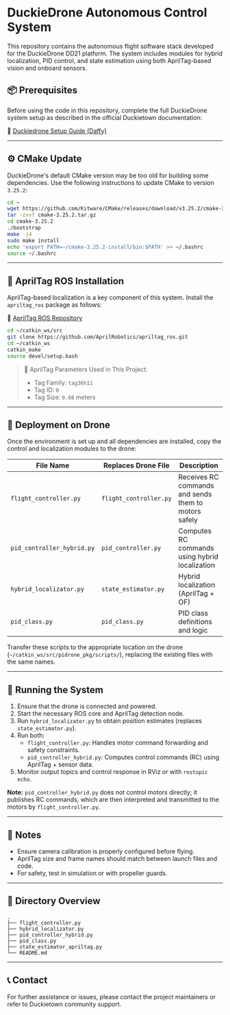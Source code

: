 # DuckieDrone Autonomous Control System

This repository contains the autonomous flight software stack developed for the DuckieDrone DD21 platform. The system includes modules for hybrid localization, PID control, and state estimation using both AprilTag-based vision and onboard sensors.

## 📦 Prerequisites

Before using the code in this repository, complete the full DuckieDrone system setup as described in the official Duckietown documentation:

🔗 [Duckiedrone Setup Guide (Daffy)](https://docs.duckietown.com/daffy/opmanual-duckiedrone/intro.html)

---

## ⚙️ CMake Update

DuckieDrone's default CMake version may be too old for building some dependencies. Use the following instructions to update CMake to version `3.25.2`:

```bash
cd ~
wget https://github.com/Kitware/CMake/releases/download/v3.25.2/cmake-3.25.2.tar.gz
tar -zxvf cmake-3.25.2.tar.gz
cd cmake-3.25.2
./bootstrap
make -j4
sudo make install
echo 'export PATH=~/cmake-3.25.2-install/bin:$PATH' >> ~/.bashrc
source ~/.bashrc
```

---

## 🧿 AprilTag ROS Installation

AprilTag-based localization is a key component of this system. Install the `apriltag_ros` package as follows:

🔗 [AprilTag ROS Repository](https://github.com/AprilRobotics/apriltag_ros)

```bash
cd ~/catkin_ws/src
git clone https://github.com/AprilRobotics/apriltag_ros.git
cd ~/catkin_ws
catkin_make
source devel/setup.bash
```

> 📌 AprilTag Parameters Used in This Project:
> - Tag Family: `tag36h11`
> - Tag ID: `0`
> - Tag Size: `0.08` meters

---

## 🛫 Deployment on Drone

Once the environment is set up and all dependencies are installed, copy the control and localization modules to the drone:

| File Name                            | Replaces Drone File                 | Description                            |
|-------------------------------------|-------------------------------------|----------------------------------------|
| `flight_controller.py`              | `flight_controller.py`              | Receives RC commands and sends them to motors safely |
| `pid_controller_hybrid.py`          | `pid_controller.py`                 | Computes RC commands using hybrid localization |
| `hybrid_localizator.py`             | `state_estimator.py`                | Hybrid localization (AprilTag + OF)    |
| `pid_class.py`                      | `pid_class.py`                      | PID class definitions and logic        |

Transfer these scripts to the appropriate location on the drone (`~/catkin_ws/src/pidrone_pkg/scripts/`), replacing the existing files with the same names.

---

## 🚀 Running the System

1. Ensure that the drone is connected and powered.
2. Start the necessary ROS core and AprilTag detection node.
3. Run `hybrid_localizator.py` to obtain position estimates (replaces `state_estimator.py`).
4. Run both:
   - `flight_controller.py`: Handles motor command forwarding and safety constraints.
   - `pid_controller_hybrid.py`: Computes control commands (RC) using AprilTag + sensor data.
5. Monitor output topics and control response in RViz or with `rostopic echo`.

**Note:** `pid_controller_hybrid.py` does not control motors directly; it publishes RC commands, which are then interpreted and transmitted to the motors by `flight_controller.py`.

---

## 📌 Notes

- Ensure camera calibration is properly configured before flying.
- AprilTag size and frame names should match between launch files and code.
- For safety, test in simulation or with propeller guards.

---

## 📁 Directory Overview

```text
.
├── flight_controller.py
├── hybrid_localizator.py
├── pid_controller_hybrid.py
├── pid_class.py
├── state_estimator_apriltag.py
└── README.md
```

---

## 📞 Contact

For further assistance or issues, please contact the project maintainers or refer to Duckietown community support.
